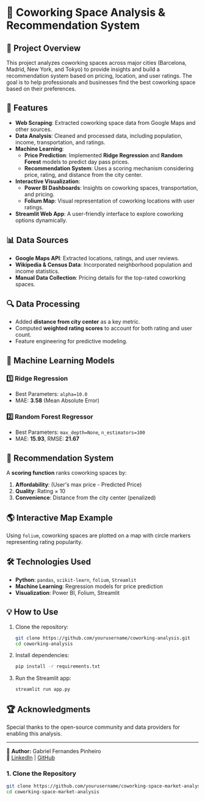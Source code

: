 # 🏢 Coworking Space Analysis & Recommendation System

## 📌 Project Overview
This project analyzes coworking spaces across major cities (Barcelona, Madrid, New York, and Tokyo) to provide insights and build a recommendation system based on pricing, location, and user ratings. The goal is to help professionals and businesses find the best coworking space based on their preferences.

## 🚀 Features
- **Web Scraping**: Extracted coworking space data from Google Maps and other sources.
- **Data Analysis**: Cleaned and processed data, including population, income, transportation, and ratings.
- **Machine Learning**:
  - **Price Prediction**: Implemented **Ridge Regression** and **Random Forest** models to predict day pass prices.
  - **Recommendation System**: Uses a scoring mechanism considering price, rating, and distance from the city center.
- **Interactive Visualization**:
  - **Power BI Dashboards**: Insights on coworking spaces, transportation, and pricing.
  - **Folium Map**: Visual representation of coworking locations with user ratings.
- **Streamlit Web App**: A user-friendly interface to explore coworking options dynamically.

## 📊 Data Sources
- **Google Maps API**: Extracted locations, ratings, and user reviews.
- **Wikipedia & Census Data**: Incorporated neighborhood population and income statistics.
- **Manual Data Collection**: Pricing details for the top-rated coworking spaces.

## 🔍 Data Processing
- Added **distance from city center** as a key metric.
- Computed **weighted rating scores** to account for both rating and user count.
- Feature engineering for predictive modeling.

## 🤖 Machine Learning Models
### **1️⃣ Ridge Regression**
- Best Parameters: `alpha=10.0`
- MAE: **3.58** (Mean Absolute Error)

### **2️⃣ Random Forest Regressor**
- Best Parameters: `max_depth=None`, `n_estimators=100`
- MAE: **15.93**, RMSE: **21.67**

## 🔮 Recommendation System
A **scoring function** ranks coworking spaces by:
1. **Affordability**: (User's max price - Predicted Price)
2. **Quality**: Rating × 10
3. **Convenience**: Distance from the city center (penalized)

## 🌎 Interactive Map Example
Using `folium`, coworking spaces are plotted on a map with circle markers representing rating popularity.

## 🛠 Technologies Used
- **Python**: `pandas`, `scikit-learn`, `folium`, `Streamlit`
- **Machine Learning**: Regression models for price prediction
- **Visualization**: Power BI, Folium, Streamlit

## 💡 How to Use
1. Clone the repository:
   ```bash
   git clone https://github.com/yourusername/coworking-analysis.git
   cd coworking-analysis
   ```
2. Install dependencies:
   ```bash
   pip install -r requirements.txt
   ```
3. Run the Streamlit app:
   ```bash
   streamlit run app.py
   ```

## 🏆 Acknowledgments
Special thanks to the open-source community and data providers for enabling this analysis.

---

📌 **Author:** Gabriel Fernandes Pinheiro  
🔗 [LinkedIn](https://www.linkedin.com/in/yourprofile) | [GitHub](https://github.com/yourusername)


### 1. Clone the Repository
```bash
git clone https://github.com/yourusername/coworking-space-market-analysis.git
cd coworking-space-market-analysis

